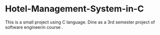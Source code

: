 # Hotel-Management-System-in-C
This is a small  project using C language. 
Dine as a 3rd semester project of software engineerin course . 

